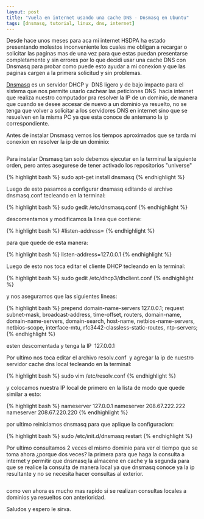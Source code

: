 ```yaml
---
layout: post
title: "Vuela en internet usando una cache DNS - Dnsmasq en Ubuntu"
tags: [dnsmasq, tutorial, linux, dns, internet]
---
```


Desde hace unos meses para aca mi internet HSDPA ha estado presentando molestos inconveniente los cuales me obligan a
recargar o solicitar las paginas mas de una vez para que estas puedan presentarse completamente y sin errores por lo que
decidi usar una cache DNS con Dnsmasq para probar como puede esto ayudar a mi conexion y que las paginas cargen a la primera
solicitud y sin problemas.

<!-- more -->

[Dnsmasq](http://www.thekelleys.org.uk/dnsmasq/doc.html) es un servidor DHCP y  DNS ligero y de bajo impacto
para el sistema que nos permite usarlo cachear las peticiones DNS  hacia internet que realiza nuestro computador
pra resolver la IP de un dominio, de manera que cuando se desee accesar de nuevo a un dominio ya resuelto, no se
tenga que volver a solicitar a los servidores DNS en internet sino que se resuelven en la misma PC ya que esta
conoce de antemano la ip correspondiente.

Antes de instalar Dnsmasq vemos los tiempos aproximados que se tarda mi conexion en resolver la ip de un dominio:

<a href="http://imgur.com/CdclQ"><img src="http://i.imgur.com/CdclQl.png" title="Hosted by imgur.com" alt="" /></a>

Para instalar Dnsmasq tan solo debemos ejecutar en la terminal la siguiente orden, pero antes asegurese de tener
activado los repositorios "universe"

{% highlight bash %}
sudo apt-get install dnsmasq
{% endhighlight %}

Luego de esto pasamos a configurar dnsmasq editando el archivo dnsmasq.conf tecleando en la terminal:

{% highlight bash %}
sudo gedit /etc/dnsmasq.conf
{% endhighlight %}

descomentamos y modificamos la linea que contiene:

{% highlight bash %}
#listen-address=
{% endhighlight %}

para que quede de esta manera:

{% highlight bash %}
listen-address=127.0.0.1
{% endhighlight %}

Luego de esto nos toca editar el cliente DHCP tecleando en la terminal:

{% highlight bash %}
sudo gedit /etc/dhcp3/dhclient.conf
{% endhighlight %}

y nos aseguramos que las siguientes lineas:

{% highlight bash %}
prepend domain-name-servers 127.0.0.1;
request subnet-mask, broadcast-address, time-offset, routers,
domain-name, domain-name-servers, domain-search, host-name,
netbios-name-servers, netbios-scope, interface-mtu,
rfc3442-classless-static-routes, ntp-servers;
{% endhighlight %}

esten descomentada y tenga la IP  127.0.0.1

Por ultimo nos toca editar el archivo resolv.conf  y agregar la ip de nuestro servidor cache dns local tecleando en la terminal:

{% highlight bash %}
sudo vim /etc/resolv.conf
{% endhighlight %}

y colocamos nuestra IP local de primero en la lista de modo que quede similar a esto:

{% highlight bash %}
nameserver 127.0.0.1
nameserver 208.67.222.222
nameserver 208.67.220.220
{% endhighlight %}

por ultimo reiniciamos dnsmasq para que aplique la configuracion:

{% highlight bash %}
sudo /etc/init.d/dnsmasq restart
{% endhighlight %}

Por ultimo consultamos 2 veces el mismo dominio para ver el tiempo que se toma ahora ¿porque dos veces? la primera
para que haga la consulta a internet y permitir que dnsmasq la almacene en cache y la segunda para que se realice
la consulta de manera local ya que dnsmasq conoce ya la ip resultante y no se necesita hacer consultas al exterior.

<a href="http://imgur.com/hFRl9"><img src="http://i.imgur.com/hFRl9l.png" title="Hosted by imgur.com" alt="" /></a>

como ven ahora es mucho mas rapido si se realizan consultas locales a dominios ya resueltos con anterioridad.

Saludos y espero le sirva.
